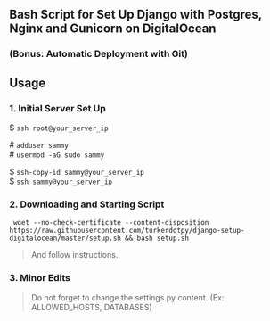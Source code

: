 ## Bash Script for Set Up Django with Postgres, Nginx and Gunicorn on DigitalOcean  

### (Bonus: Automatic Deployment with Git)  

## Usage  

### 1. Initial Server Set Up  

$ `ssh root@your_server_ip`  

\# `adduser sammy`  
\# `usermod -aG sudo sammy`  

$ `ssh-copy-id sammy@your_server_ip`  
$ `ssh sammy@your_server_ip`  

### 2. Downloading and Starting Script  

```
 wget --no-check-certificate --content-disposition  https://raw.githubusercontent.com/turkerdotpy/django-setup-digitalocean/master/setup.sh && bash setup.sh
```  

> And follow instructions.  

### 3. Minor Edits  

> Do not forget to change the settings.py content. (Ex: ALLOWED_HOSTS, DATABASES)  
